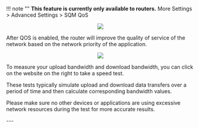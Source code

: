 !!! note ""
	__This feature is currently only available to routers.__
More Settings > Advanced Settings > SQM QoS
<div style="text-align: center;">
    <img class="boxshadow" src="/images/sqmadd.png">
</div>
<p class="text">
After QOS is enabled, the router will improve the quality of service of the network based on the network priority of the application.
</p>
<div style="text-align: center;">
    <img class="boxshadow" src="/images/sqm01.png">
</div>
<p class="text">
To measure your upload bandwidth and download bandwidth, you can click on the website on the right to take a speed test.
</p>
<p class="text">
These tests typically simulate upload and download data transfers over a period of time and then calculate corresponding bandwidth values.
</p>
<p class="text">
Please make sure no other devices or applications are using excessive network resources during the test for more accurate results.
</p>
---